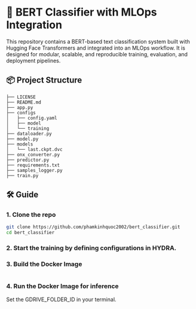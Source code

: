 # 🧠 BERT Classifier with MLOps Integration

This repository contains a BERT-based text classification system built with Hugging Face Transformers and integrated into an MLOps workflow. It is designed for modular, scalable, and reproducible training, evaluation, and deployment pipelines.

## 📦 Project Structure
```├── Dockerfile
├── LICENSE
├── README.md
├── app.py
├── configs
│   ├── config.yaml
│   ├── model
│   └── training
├── dataloader.py
├── model.py
├── models
│   └── last.ckpt.dvc
├── onx_converter.py
├── predictor.py
├── requirements.txt
├── samples_logger.py
├── train.py
```

## 🛠️ Guide

### 1. Clone the repo
```bash
git clone https://github.com/phamkinhquoc2002/bert_classifier.git
cd bert_classifier
```
### 2. Start the training by defining configurations in HYDRA.

### 3. Build the Docker Image
```docker build -t inference:latest .
```
### 4. Run the Docker Image for inference
Set the GDRIVE_FOLDER_ID in your terminal.

```docker run -d --name inference -e DVC_REMOTE_URI=gdrive://${GDRIVE_FOLDER_ID} -v ./creds.json:/run/secrets/gdrive_creds.json:ro -p 8000:8000 -t inference:latest .
```
